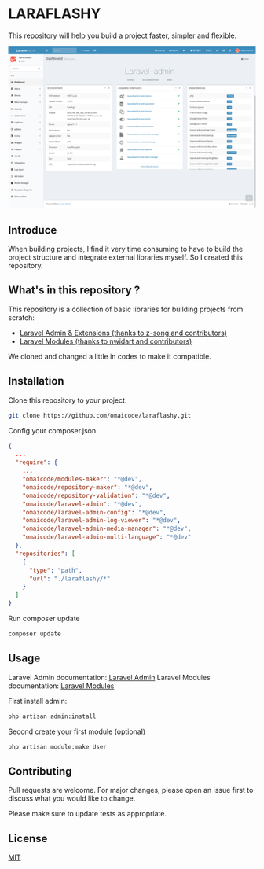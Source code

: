 # LARAFLASHY

This repository will help you build a project faster, simpler and flexible.

![alt text](https://github.com/omaicode/laraflashy/blob/master/screenshot.png?raw=true)

## Introduce

When building projects, I find it very time consuming to have to build the project structure and integrate external libraries myself. So I created this repository.

## What's in this repository ?

This repository is a collection of basic libraries for building projects from scratch:
- [Laravel Admin & Extensions (thanks to z-song and contributors)](https://github.com/z-song/laravel-admin)
- [Laravel Modules (thanks to nwidart and contributors)](https://github.com/nWidart/laravel-modules)

We cloned and changed a little in codes to make it compatible.

## Installation

Clone this repository to your project.

```bash
git clone https://github.com/omaicode/laraflashy.git
```

Config your composer.json

```json
{
  ...
  "require": {
    ...
    "omaicode/modules-maker": "*@dev",
    "omaicode/repository-maker": "*@dev",
    "omaicode/repository-validation": "*@dev",
    "omaicode/laravel-admin": "*@dev",
    "omaicode/laravel-admin-config": "*@dev",
    "omaicode/laravel-admin-log-viewer": "*@dev",
    "omaicode/laravel-admin-media-manager": "*@dev",
    "omaicode/laravel-admin-multi-language": "*@dev"
  },
  "repositories": [
    {
      "type": "path",
      "url": "./laraflashy/*"
    }    
  ]
}
```

Run composer update
```bash
composer update
```
## Usage
Laravel Admin documentation: [Laravel Admin](https://laravel-admin.org/docs/en/)
Laravel Modules documentation: [Laravel Modules](https://nwidart.com/laravel-modules/v6/introduction)

First install admin: 

```bash
php artisan admin:install
```

Second create your first module (optional)
```bash
php artisan module:make User
```

## Contributing
Pull requests are welcome. For major changes, please open an issue first to discuss what you would like to change.

Please make sure to update tests as appropriate.

## License
[MIT](https://choosealicense.com/licenses/mit/)